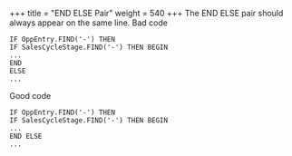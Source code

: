+++
title = "END ELSE Pair"
weight = 540
+++
The END ELSE pair should always appear on the same line.
Bad code

    IF OppEntry.FIND('-') THEN
    IF SalesCycleStage.FIND('-') THEN BEGIN
    ...
    END
    ELSE
    ...

Good code

    IF OppEntry.FIND('-') THEN
    IF SalesCycleStage.FIND('-') THEN BEGIN
    ...
    END ELSE
    ...
